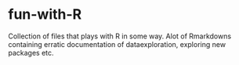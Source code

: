 # fun-with-R
Collection of files that plays with R in some way. Alot of Rmarkdowns containing erratic documentation of dataexploration, exploring new packages etc. 
